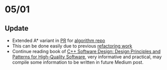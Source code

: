 # 05/01

## Update
- Extended A* variant in [PR](https://github.com/pllee4/algorithm/pull/11) for [algorithm repo](https://github.com/pllee4/algorithm)
- This can be done easily due to previous [refactoring work](https://github.com/pllee4/algorithm/pull/8)
- Continue reading book of [C++ Software Design: Design Principles and Patterns for High-Quality Software](https://www.amazon.sg/Software-Design-Principles-Patterns-High-Quality/dp/1098113160/ref=asc_df_1098113160/?tag=googleshoppin-22&linkCode=df0&hvadid=594215388474&hvpos=&hvnetw=g&hvrand=16791942407031433074&hvpone=&hvptwo=&hvqmt=&hvdev=c&hvdvcmdl=&hvlocint=&hvlocphy=9062543&hvtargid=pla-1659774742492&psc=1), very informative and practical, may compile some information to be written in future Medium post.